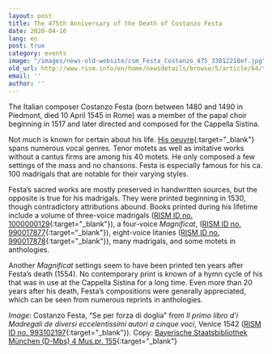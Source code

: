 ```yaml
---
layout: post
title: The 475th Anniversary of the Death of Costanzo Festa
date: 2020-04-16
lang: en
post: true
category: events
image: "/images/news-old-website/csm_Festa_Costanzo_475_33012218ef.jpg"
old_url: http://www.rism.info/en/home/newsdetails/browse/5/article/64/the-475th-anniversary-of-the-death-of-costanzo-festa.html
email: ''
author: ''
---
```


The Italian composer Costanzo Festa (born between 1480 and 1490 in Piedmont, died 10 April 1545 in Rome) was a member of the papal choir beginning in 1517 and later directed and composed for the Cappella Sistina.

Not much is known for certain about his life. [His oeuvre](https://opac.rism.info/search?View=rism&author=Festa+costanzo){:target="_blank"} spans numerous vocal genres. Tenor motets as well as imitative works without a cantus firms are among his 40 motets. He only composed a few settings of the mass and no chansons. Festa is especially famous for his ca. 100 madrigals that are notable for their varying styles.

Festa’s sacred works are mostly preserved in handwritten sources, but the opposite is true for his madrigals. They were printed beginning in 1530, though contradictory attributions abound. Books printed during his lifetime include a volume of three-voice madrigals ([RISM ID no. 1000000129](https://opac.rism.info/search?id=1000000129&View=rism){:target="_blank"}), a four-voice _Magnificat_, ([RISM ID no. 990017877](https://opac.rism.info/search?id=990017877&View=rism){:target="_blank"}), eight-voice litanies ([RISM ID no. 990017878](https://opac.rism.info/search?id=990017878&View=rism){:target="_blank"}), many madrigals, and some motets in anthologies.

Another _Magnificat_ settings seem to have been printed ten years after Festa’s death (1554). No contemporary print is known of a hymn cycle of his that was in use at the Cappella Sistina for a long time. Even more than 20 years after his death, Festa’s compositions were generally appreciated, which can be seen from numerous reprints in anthologies.

_Image_: Costanzo Festa, “Se per forza di doglia” from _Il primo libro d'i Madregali de diversi eccelentissimi autori a cinque voci_, Venice 1542 ([RISM ID no. 993102197](https://opac.rism.info/search?id=993102197&View=rism){:target="_blank"}).
Copy: [Bayerische Staatsbibliothek München (D-Mbs) 4 Mus.pr. 155](http://mdz-nbn-resolving.de/urn:nbn:de:bvb:12-bsb00080881-2){:target="_blank"}